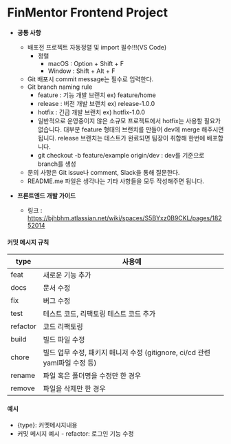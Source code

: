 # FinMentor Frontend Project

- **공통 사항**

  - 배포전 프로젝트 자동정렬 및 import 필수!!!(VS Code)
    - 정렬
      - macOS : Option + Shift + F
      - Window : Shift + Alt + F
  - Git 배포시 commit message는 필수로 입력한다.
  - Git branch naming rule
    - feature : 기능 개발 브랜치 ex) feature/home
    - release : 버전 개발 브랜치 ex) release-1.0.0
    - hotfix : 긴급 개발 브랜치 ex) hotfix-1.0.0
    - 일반적으로 운영중이지 않은 소규모 프로젝트에서 hotfix는 사용할 필요가 없습니다. 대부분 feature 형태의 브랜치를 만들어 dev에 merge 해주시면 됩니다. release 브랜치는 테스트가 완료되면 팀장이 취합해 한번에 배포합니다.
    - git checkout -b feature/example origin/dev : dev를 기준으로 branch를 생성
  - 문의 사항은 Git issue나 comment, Slack을 통해 질문한다.
  - README.me 파일은 생각나는 기타 사항들을 모두 작성해주면 됩니다.

- **프론트엔드 개발 가이드**
  - 링크 : https://bjhbhm.atlassian.net/wiki/spaces/S5BYxz0B9CKL/pages/18252014

#### 커밋 메시지 규칙

| type     | 사용예                                                                      |
| -------- | --------------------------------------------------------------------------- |
| feat     | 새로운 기능 추가                                                            |
| docs     | 문서 수정                                                                   |
| fix      | 버그 수정                                                                   |
| test     | 테스트 코드, 리팩토링 테스트 코드 추가                                      |
| refactor | 코드 리팩토링                                                               |
| build    | 빌드 파일 수정                                                              |
| chore    | 빌드 업무 수정, 패키지 매니저 수정 (gitignore, ci/cd 관련 yaml파일 수정 등) |
| rename   | 파일 혹은 폴더명을 수정만 한 경우                                           |
| remove   | 파일을 삭제만 한 경우                                                       |

#### 예시

- {type}: 커멧메시지내용
- 커밋 메시지 예시 - refactor: 로그인 기능 수정
